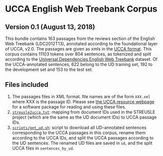 UCCA English Web Treebank Corpus
================================
Version 0.1 (August 13, 2018)
-----------------------------

This bundle contains 163 passages from the reviews section of the English Web Treebank (LDC2012T13),
annotated according to the foundational layer of UCCA, v2.0. 
The passages are given as xmls in the [UCCA format](https://github.com/UniversalConceptualCognitiveAnnotation/docs/blob/master/FORMAT.md).
This corpus contains 11103 tokens over 804 sentences, as tokenized and split according
to the [Universal Dependencies English Web Treebank](http://github.com/UniversalDependencies/UD_English-EWT) dataset.
Of the UCCA-annotated sentences, 622 belong to the UD training set, 192 to the development set and
153 to the test set.


Files included
--------------
1. The passages files in XML format. file names are of the form `XXX.xml` where XXX 
   is the passage ID. Please see [the UCCA resource webpage](http://www.cs.huji.ac.il/~oabend/ucca.html)
   for a software package for reading and using these files.
2. [`streusle2ucca.txt`](streusle2ucca.txt): mapping from document IDs used in the STREUSLE project
   (which are the same as the UD document IDs) to UCCA passage IDs.
3. [`scripts/get_ud.sh`](scripts/get_ud.sh): script to download all UD-annotated sentences corresponding
   to the UCCA passages in this corpus, rename them according to the UCCA IDs, and split the UCCA
   passages according to the UD sentences. The renamed UD files are saved in `ud`, and the split UCCA
   files in `sentences_by_ud`.
